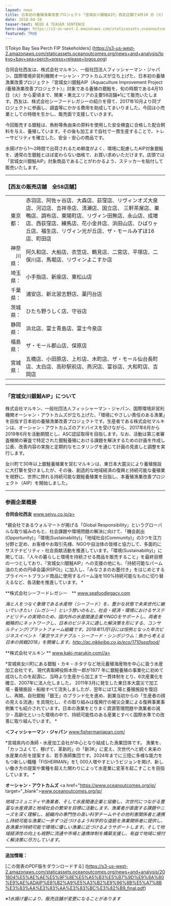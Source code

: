 ```yaml
---
layout: news
title: 日本初の養殖漁業改善プロジェクト「宮城女川銀鮭AIP」西友店舗で4月10 日（火）からAIP対象銀鮭の販売を開始
date: 2018-04-10
teaser-text: NEED A TEASER SENTENCE
hero-image: https://s3-us-west-2.amazonaws.com/staticassets.oceanoutcomes.org/hero+photos/seiyu-sells-miyagi-product-hero.jpg
featured: TRUE
---
```

![Tokyo Bay Sea Perch FIP Stakeholders]
(https://s3-us-west-2.amazonaws.com/staticassets.oceanoutcomes.org/news+and+analysis/tokyo+bay+sea+perch+press+release+logos.png)

合同会社西友は、株式会社マルキン、一般社団法人フィッシャーマン・ジャパン、国際環境非営利機関オーシャン・アウトカムズが立ち上げた、日本初の養殖漁業改善プロジェクト『宮城女川銀鮭AIP（Aquaculture Improvement Project /養殖漁業改善プロジェクト）』対象である養殖の銀鮭を、旬の時期である4月10日（火）から夏頃まで、関東・東北エリアの主要58店舗※1にて販売いたします。西友は、株式会社シーフードレガシーの紹介を得て、2017年10月より同プロジェクトに参画し、調査等にかかる費用を助成してまいりました。今回は小売業としての特徴を生かし、販売面で支援していきます。

今回販売する銀鮭は、魚粉等魚由来の原料を使用した安全検査に合格した配合飼料を与え、養殖しています。その後も加工まで自社で一貫生産することで、トレーサビリティを確立した、安全・安心の商品です。

水揚げから1～2時間で出荷されるため鮮度がよく、環境に配慮したAIP対象銀鮭を、通常の生銀鮭とほぼ変わらない価格で、お買い求めいただけます。店頭では「宮城女川銀鮭AIP」対象商品であることがわかるよう、ステッカーを貼付して販売いたします。

---

<h3>【西友の販売店舗　全58店舗】</h3>

|  ||
| ------: | --- |
| 東京都：| 赤羽店、阿佐ヶ谷店、大森店、荻窪店、リヴィンオズ大泉店、河辺店、吉祥寺店、清瀬店、国立店、	三軒茶屋店、巣鴨店、調布店、東陽町店、リヴィン田無店、永山店、成増店、西荻窪店、練馬店、花小金井店、浜田山店、ひばりヶ丘店、福生店、リヴィン光が丘店、ザ・モールみずほ16店、町田店 |
| 神奈川県：| 阿久和店、大船店、衣笠店、鶴見店、二宮店、平塚店、二俣川店、馬堀店、リヴィンよこすか店 |
| 埼玉県：| 小手指店、新座店、東松山店 |
| 千葉県：| 浦安店、新北習志野店、薬円台店 |
| 茨城県：| ひたち野うしく店、守谷店 |
| 静岡県：| 浜北店、富士青島店、富士今泉店 |
| 福島県：| ザ・モール郡山店、保原店 |
| 宮城県：| 五橋店、小田原店、上杉店、木町店、ザ・モール仙台長町店、太白店、高砂駅前店、燕沢店、富谷店、大和町店、吉岡店 |

---
<h3>「宮城女川銀鮭AIP」について</h3>

株式会社マルキン、一般社団法人フィッシャーマン・ジャパン、国際環境非営利機関オーシャン・アウトカムズが立ち上げた、「環境にやさしい責任のある漁業」を目指す日本初の養殖漁業改善プロジェクトです。生産者である株式会社マルキンは、オーシャン・アウトカムズのアドバイスを受けながら、2017年6月から2019年6月を活動期間とし、ASC認証取得を目指します。なお、活動は第三者審査機関の審査で特定された銀鮭養殖における課題を解決するための計画を作成し公表、改善内容の実施と定期的なモニタリングを通じて計画の見直しと調整を実行します。

女川町で30年以上銀鮭養殖業を営むマルキンは、東日本大震災により養殖施設に大打撃を受けましたが、その後、創造的な地域経済の復興と持続可能な養殖業を視野に、世界に誇れる持続可能な銀鮭養殖業を目指し、本養殖漁業改善プロジェクト（AIP）を開始しました。
 
---

<h3>参画企業概要</h3>

**合同会社西友** <a href="https://www.seiyu.co.jp" target="_blank">www.seiyu.co.jp/a>
 
*親会社であるウォルマートが掲げる「Global Responsibility」というグローバルな取り組みのもと、社会課題や環境問題の解決に向けて、「機会創出(Opportunity)」「環境(Sustainability)」「地域社会(Community)」の3つを注力分野と定め、お客様やお取引先様、NGOや自治体の皆様と協力して、多面的にサステナビリティ・社会貢献活動を推進しています。「環境(Sustainability)」に関しては、「人々の暮らしと環境を持続させる商品を販売すること」を最終目標の一つとしており、『宮城女川銀鮭AIP』への支援の他にも、「持続可能なパーム油のための円卓会議(RSPO)」に加入し、「みなさまのお墨付き」をはじめとするプライベートブランド商品に使用するパーム油を100%持続可能なものに切り替えるなど、各活動を推進しています。 *

**株式会社シーフードレガシー　** <a href="https://www.seafoodlegacy.com" target="_blank">www.seafoodlegacy.com</a>
 
*海と人をつなぐ象徴である水産物（シーフード）を、豊かな状態で未来世代に継いでいきたい（レガシー）という想いのもと、社会・経済・環境におけるサステナビリティの実現のため、国内外の水産関連企業やNGOをサポートし、両者を戦略的にネットワークし、日本のビジネスに適した解決策を形にする、コンサルティング/プラットフォーム組織です。2018年11月1日には恒例となった年次ビジネスイベント「東京サステナブル・シーフード・シンポジウム：魚から考える日本の挑戦2018」を開催します。http://ac.nikkeibp.co.jp/eco/1710seafood/*

**株式会社マルキン ** <a href="https://www.kaki-marukin.com/" target="_blank">www.kaki-marukin.com//a>
 
*宮城県女川町にある銀鮭・カキ・ホタテなど地元養殖海産物を中心に扱う水産加工会社です。 現代表取締役鈴木欣一郎が1977 年に銀鮭養殖の事業化に初めて成功したのを起源に、当時より生産から加工まで一貫体制をとり、6次産業化を確立、2007年に法人化しました。 2011年3月に発生した東日本大震災で加工場・養殖施設・船舶すべて流失しましたが、翌年には1工場と養殖施設を復旧し、再開。自社銀鮭「銀王」のブランド化を進め、創業当初からの「生産者の顔の見える流通」を具現化し、その取り組みは復興庁の被災企業による復興事業事例集でも紹介されています。日本の漁業をとりまく資源管理問題や漁業者の減少・高齢化といった環境の中で、持続可能性のある産業とすべく国際水準での改善に取り組んでいます。 *

**＜フィッシャーマン・ジャパン** <a href="https://www.fishermanjapan.com/" target="_blank">www.fishermanjapan.com/</a>
 
*宮城県内の漁師・水産加工会社が中心となり結成した漁業団体です。 漁業を、「カッコよくて、稼げて、革新的」の「新3K」に変え、次世代へと続く未来の水産業の形を提案する、若手漁師集団です。2024年までに三陸に多様な能力をもつ新しい職種「FISHERMAN」を1, 000人増やすというビジョンを掲げ、新しい働き方の提案や業種を超えた関わりによって水産業に変革を起こすことを目指しています。 *

**オーシャン・アウトカムズ** <a href="https://www.oceanoutcomes.org/jp/ target="_blank">www.oceanoutcomes.org/jp/</a>
 
*地域コミュニティや漁業者、そして水産関連企業と協働し、次世代につながる豊富な水産資源と地域社会の繁栄を目標に活動します。漁業者が直面する課題やニーズを深く理解し、組織内の専門性の高い科学チームやその他利害関係者と連携し持続可能な漁業に一歩ずつ近づけるよう科学的な道筋を漁業関係者に提供し、各漁業が持続可能で環境に優しい漁業に近づけるようサポートします。そして地域経済性の向上も視野に流通や市場と連携体制を構築支援し、有益で地域に根付く解決策に尽力しています。*

----

**追加情報：**

[この発表のPDF版をダウンロードする] (https://s3-us-west-2.amazonaws.com/staticassets.oceanoutcomes.org/news+and+analysis/201804%E5%AE%AE%E5%9F%8E%E5%A5%B3%E5%B7%9D%E9%8A%80%E9%AE%ADAIP%E8%B2%A9%E5%A3%B2%E9%96%8B%E5%A7%8B%E3%83%AA%E3%83%AA%E3%83%BC%E3%82%B9_final.pdf)

*※1水揚げ量により、販売店舗が変更になることがあります*

